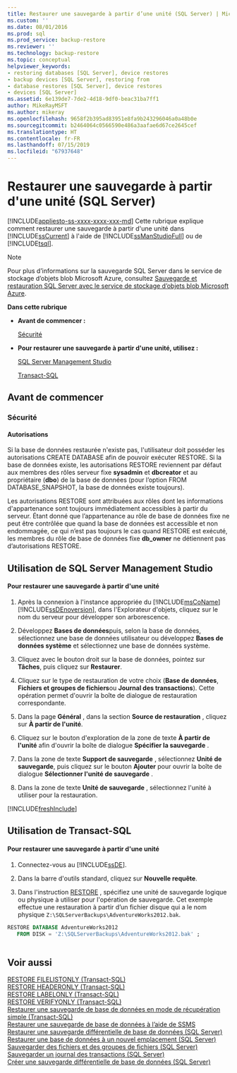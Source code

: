 ```yaml
---
title: Restaurer une sauvegarde à partir d’une unité (SQL Server) | Microsoft Docs
ms.custom: ''
ms.date: 08/01/2016
ms.prod: sql
ms.prod_service: backup-restore
ms.reviewer: ''
ms.technology: backup-restore
ms.topic: conceptual
helpviewer_keywords:
- restoring databases [SQL Server], device restores
- backup devices [SQL Server], restoring from
- database restores [SQL Server], device restores
- devices [SQL Server]
ms.assetid: 6e139de7-7de2-4d18-9df0-beac31ba7ff1
author: MikeRayMSFT
ms.author: mikeray
ms.openlocfilehash: 9658f2b395ad83951e8fa9b243296046a0a48b0e
ms.sourcegitcommit: b2464064c0566590e486a3aafae6d67ce2645cef
ms.translationtype: HT
ms.contentlocale: fr-FR
ms.lasthandoff: 07/15/2019
ms.locfileid: "67937648"
---
```

# <a name="restore-a-backup-from-a-device-sql-server"></a>Restaurer une sauvegarde à partir d'une unité (SQL Server)
[!INCLUDE[appliesto-ss-xxxx-xxxx-xxx-md](../../includes/appliesto-ss-xxxx-xxxx-xxx-md.md)]
  Cette rubrique explique comment restaurer une sauvegarde à partir d'une unité dans [!INCLUDE[ssCurrent](../../includes/sscurrent-md.md)] à l'aide de [!INCLUDE[ssManStudioFull](../../includes/ssmanstudiofull-md.md)] ou de [!INCLUDE[tsql](../../includes/tsql-md.md)].  
  
> [!NOTE]  
>  Pour plus d’informations sur la sauvegarde SQL Server dans le service de stockage d’objets blob Microsoft Azure, consultez [Sauvegarde et restauration SQL Server avec le service de stockage d’objets blob Microsoft Azure](../../relational-databases/backup-restore/sql-server-backup-and-restore-with-microsoft-azure-blob-storage-service.md).  
  
 **Dans cette rubrique**  
  
-   **Avant de commencer :**  
  
     [Sécurité](#Security)  
  
-   **Pour restaurer une sauvegarde à partir d'une unité, utilisez :**  
  
     [SQL Server Management Studio](#SSMSProcedure)  
  
     [Transact-SQL](#TsqlProcedure)  
  
##  <a name="BeforeYouBegin"></a> Avant de commencer  
  
###  <a name="Security"></a> Sécurité  
  
####  <a name="Permissions"></a> Autorisations  
 Si la base de données restaurée n'existe pas, l'utilisateur doit posséder les autorisations CREATE DATABASE afin de pouvoir exécuter RESTORE. Si la base de données existe, les autorisations RESTORE reviennent par défaut aux membres des rôles serveur fixe **sysadmin** et **dbcreator** et au propriétaire (**dbo**) de la base de données (pour l’option FROM DATABASE_SNAPSHOT, la base de données existe toujours).  
  
 Les autorisations RESTORE sont attribuées aux rôles dont les informations d'appartenance sont toujours immédiatement accessibles à partir du serveur. Étant donné que l’appartenance au rôle de base de données fixe ne peut être contrôlée que quand la base de données est accessible et non endommagée, ce qui n’est pas toujours le cas quand RESTORE est exécuté, les membres du rôle de base de données fixe **db_owner** ne détiennent pas d’autorisations RESTORE.  
  
##  <a name="SSMSProcedure"></a> Utilisation de SQL Server Management Studio  
  
#### <a name="to-restore-a-backup-from-a-device"></a>Pour restaurer une sauvegarde à partir d'une unité  
  
1.  Après la connexion à l'instance appropriée du [!INCLUDE[msCoName](../../includes/msconame-md.md)] [!INCLUDE[ssDEnoversion](../../includes/ssdenoversion-md.md)], dans l'Explorateur d'objets, cliquez sur le nom du serveur pour développer son arborescence.  
  
2.  Développez **Bases de données**puis, selon la base de données, sélectionnez une base de données utilisateur ou développez **Bases de données système** et sélectionnez une base de données système.  
  
3.  Cliquez avec le bouton droit sur la base de données, pointez sur **Tâches**, puis cliquez sur **Restaurer**.  
  
4.  Cliquez sur le type de restauration de votre choix (**Base de données**, **Fichiers et groupes de fichiers**ou **Journal des transactions**). Cette opération permet d'ouvrir la boîte de dialogue de restauration correspondante.  
  
5.  Dans la page **Général** , dans la section **Source de restauration** , cliquez sur **À partir de l'unité**.  
  
6.  Cliquez sur le bouton d'exploration de la zone de texte **À partir de l'unité** afin d'ouvrir la boîte de dialogue **Spécifier la sauvegarde** .  
  
7.  Dans la zone de texte **Support de sauvegarde** , sélectionnez **Unité de sauvegarde**, puis cliquez sur le bouton **Ajouter** pour ouvrir la boîte de dialogue **Sélectionner l'unité de sauvegarde** .  
  
8.  Dans la zone de texte **Unité de sauvegarde** , sélectionnez l'unité à utiliser pour la restauration.  

[!INCLUDE[freshInclude](../../includes/paragraph-content/fresh-note-steps-feedback.md)]

##  <a name="TsqlProcedure"></a> Utilisation de Transact-SQL  
  
#### <a name="to-restore-a-backup-from-a-device"></a>Pour restaurer une sauvegarde à partir d'une unité  
  
1.  Connectez-vous au [!INCLUDE[ssDE](../../includes/ssde-md.md)].  
  
2.  Dans la barre d'outils standard, cliquez sur **Nouvelle requête**.  
  
3.  Dans l'instruction [RESTORE](../../t-sql/statements/restore-statements-transact-sql.md) , spécifiez une unité de sauvegarde logique ou physique à utiliser pour l'opération de sauvegarde. Cet exemple effectue une restauration à partir d’un fichier disque qui a le nom physique `Z:\SQLServerBackups\AdventureWorks2012.bak`.  
  
```sql  
RESTORE DATABASE AdventureWorks2012  
   FROM DISK = 'Z:\SQLServerBackups\AdventureWorks2012.bak' ;  
  
```  
  
## <a name="see-also"></a>Voir aussi  
 [RESTORE FILELISTONLY &#40;Transact-SQL&#41;](../../t-sql/statements/restore-statements-filelistonly-transact-sql.md)   
 [RESTORE HEADERONLY &#40;Transact-SQL&#41;](../../t-sql/statements/restore-statements-headeronly-transact-sql.md)   
 [RESTORE LABELONLY &#40;Transact-SQL&#41;](../../t-sql/statements/restore-statements-labelonly-transact-sql.md)   
 [RESTORE VERIFYONLY &#40;Transact-SQL&#41;](../../t-sql/statements/restore-statements-verifyonly-transact-sql.md)   
 [Restaurer une sauvegarde de base de données en mode de récupération simple &#40;Transact-SQL&#41;](../../relational-databases/backup-restore/restore-a-database-backup-under-the-simple-recovery-model-transact-sql.md)   
 [Restaurer une sauvegarde de base de données à l’aide de SSMS](../../relational-databases/backup-restore/restore-a-database-backup-using-ssms.md)   
 [Restaurer une sauvegarde différentielle de base de données &#40;SQL Server&#41;](../../relational-databases/backup-restore/restore-a-differential-database-backup-sql-server.md)   
 [Restaurer une base de données à un nouvel emplacement &#40;SQL Server&#41;](../../relational-databases/backup-restore/restore-a-database-to-a-new-location-sql-server.md)   
 [Sauvegarder des fichiers et des groupes de fichiers &#40;SQL Server&#41;](../../relational-databases/backup-restore/back-up-files-and-filegroups-sql-server.md)   
 [Sauvegarder un journal des transactions &#40;SQL Server&#41;](../../relational-databases/backup-restore/back-up-a-transaction-log-sql-server.md)   
 [Créer une sauvegarde différentielle de base de données &#40;SQL Server&#41;](../../relational-databases/backup-restore/create-a-differential-database-backup-sql-server.md)  
  
  
